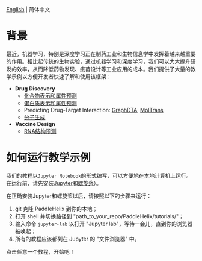 [English](README.md) | 简体中文

# 背景

最近，机器学习，特别是深度学习正在制药工业和生物信息学中发挥着越来越重要的作用。相比起传统的生物实验，通过机器学习和深度学习，我们可以大大提升研发的效率，从而降低药物发现、疫苗设计等工业应用的成本。我们提供了大量的教学示例以方便开发者快速了解和使用该框架：
* **Drug Discovery**
  - [化合物表示和属性预测](./compound_property_prediction_tutorial_cn.ipynb)
  - [蛋白质表示和属性预测](./protein_pretrain_and_property_prediction_tutorial_cn.ipynb)
  - Predicting Drug-Target Interaction: [GraphDTA](./drug_target_interaction_graphdta_tutorial_cn.ipynb), [MolTrans](./drug_target_interaction_moltrans_tutorial_cn.ipynb)
  - [分子生成](./molecular_generation_tutorial_cn.ipynb)
* **Vaccine Design**
  - [RNA结构预测](./linearrna_tutorial_cn.ipynb)

# 如何运行教学示例
我们的教程以`Jupyter Notebook`的形式编写，可以方便地在本地计算机上运行。在运行前，请先安装[Jupyter](https://jupyter.org/install)和[螺旋桨](../installation_guide_cn.md)）。

在正确安装Jupyter和螺旋桨以后，请按照以下的步骤来运行：
1. git 克隆 PaddleHelix 到你的本地；
2. 打开 shell 并切换路径到 "path_to_your_repo/PaddleHelix/tutorials/"；
3. 输入命令 `jupyter-lab` 以打开 "Jupyter lab"，等待一会儿，直到你的浏览器被唤起；
4. 所有的教程应该都列在 Jupyter 的 "文件浏览器" 中。

点击任意一个教程，开始吧！
